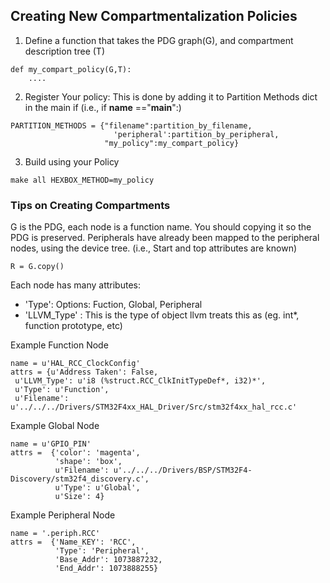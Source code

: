 

## Creating New Compartmentalization Policies

1.  Define a function that takes the PDG graph(G),
    and compartment description tree (T)

```
def my_compart_policy(G,T):
    ....
```

2.  Register Your policy:  This is done by adding it to Partition Methods dict
    in the main if (i.e.,  if __name__ =="__main__":)

```
PARTITION_METHODS = {"filename":partition_by_filename,
                       'peripheral':partition_by_peripheral,
                     "my_policy":my_compart_policy}
```

3. Build using your Policy

```
make all HEXBOX_METHOD=my_policy
```



### Tips on Creating Compartments

G is  the PDG, each node is a function name. You should copying it so the PDG is
preserved.  Peripherals have already been mapped to the peripheral nodes, using the
device tree. (i.e., Start and top attributes are known)

```
R = G.copy()
```

Each node has many attributes:

*  'Type': Options: Fuction, Global, Peripheral
*  'LLVM_Type' : This is the type of object llvm treats this as (eg. int*, function prototype, etc)


Example Function Node

```
name = u'HAL_RCC_ClockConfig'
attrs = {u'Address Taken': False,
 u'LLVM_Type': u'i8 (%struct.RCC_ClkInitTypeDef*, i32)*',
 u'Type': u'Function',
 u'Filename': u'../../../Drivers/STM32F4xx_HAL_Driver/Src/stm32f4xx_hal_rcc.c'
```

Example Global Node
```
name = u'GPIO_PIN'
attrs =  {'color': 'magenta',
          'shape': 'box',
          u'Filename': u'../../../Drivers/BSP/STM32F4-Discovery/stm32f4_discovery.c',
          u'Type': u'Global',
          u'Size': 4}
```
Example Peripheral Node

```
name = '.periph.RCC'
attrs =  {'Name_KEY': 'RCC',
          'Type': 'Peripheral',
          'Base_Addr': 1073887232,
          'End_Addr': 1073888255}
```

